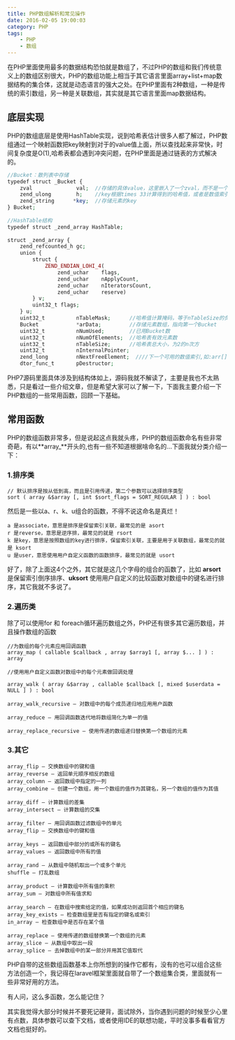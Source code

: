 ```yaml
---
title: PHP数组解析和常见操作
date: 2016-02-05 19:00:03
category: PHP
tags: 
    - PHP
    - 数组
---
```


在PHP里面使用最多的数据结构恐怕就是数组了，不过PHP的数组和我们传统意义上的数组区别很大，PHP的数组功能上相当于其它语言里面array+list+map数据结构的集合体，这就是动态语言的强大之处。在PHP里面有2种数组，一种是传统的索引数组，另一种是关联数组，其实就是其它语言里面map数据结构。

## 底层实现
PHP的数组底层是使用HashTable实现，说到哈希表估计很多人都了解过，PHP数组通过一个映射函数把key映射到对于的value值上面，所以查找起来非常快，时间复杂度是O(1),哈希表都会遇到冲突问题，在PHP里面是通过链表的方式解决的。
```php
//Bucket：散列表中存储
typedef struct _Bucket {
    zval              val;  //存储的具体value，这里嵌入了一个zval，而不是一个指针
    zend_ulong        h;    //key根据times 33计算得到的哈希值，或者是数值索引编号
    zend_string      *key;  //存储元素的key
} Bucket;
 
//HashTable结构
typedef struct _zend_array HashTable;
 
struct _zend_array {
    zend_refcounted_h gc;
    union {
        struct {
            ZEND_ENDIAN_LOHI_4(
                zend_uchar    flags,
                zend_uchar    nApplyCount,
                zend_uchar    nIteratorsCount,
                zend_uchar    reserve)
        } v;
        uint32_t flags;
    } u;
    uint32_t          nTableMask;      //哈希值计算掩码，等于nTableSize的负值(nTableMask = -nTableSize)
    Bucket            *arData;         //存储元素数组，指向第一个Bucket
    uint32_t          nNumUsed;        //已用Bucket数
    uint32_t          nNumOfElements;  //哈希表有效元素数
    uint32_t          nTableSize;      //哈希表总大小，为2的n次方
    uint32_t          nInternalPointer;
    zend_long         nNextFreeElement;  ////下一个可用的数值索引,如:arr[] = 1;arr["a"] = 2;arr[] = 3;则nNextFreeElement = 2;
    dtor_func_t       pDestructor;

```

<!--more-->

PHP7源码里面具体涉及到结构体如上，源码我就不解读了，主要是我也不太熟悉，只是看过一些介绍文章，但是希望大家可以了解一下，下面我主要介绍一下PHP数组的一些常用函数，回顾一下基础。

## 常用函数
PHP的数组函数非常多，但是说起这点我就头疼，PHP的数组函数命名有些非常奇葩，有以**array_**开头的,也有一些不知道根据啥命名的...下面我就分类介绍一下：

### 1.排序类
```
// 默认排序是按从低到高，而且是引用传递，第二个参数可以选择排序类型
sort ( array &$array [, int $sort_flags = SORT_REGULAR ] ) : bool
```
然后是一些以a、r、k、u组合的函数，不得不说这命名是真烂！

```
a 是associate，意思是排序是保留索引关联，最常见的是 asort
r 是reverse，意思是逆序排，最常见的就是 rsort
k 是key，意思是按照数组的key进行排序，保留索引关联，主要是用于关联数组，最常见的就是 ksort
u 是user，意思使用用户自定义函数的函数排序，最常见的就是 usort
```

好了，除了上面这4个之外，其它就是这几个字母的组合的函数了，比如 **arsort** 是保留索引倒序排序、**uksort** 使用用户自定义的比较函数对数组中的键名进行排序，其它我就不多说了。

### 2.遍历类
除了可以使用for 和 foreach循环遍历数组之外，PHP还有很多其它遍历数组，并且操作数组的函数
```
//为数组的每个元素应用回调函数
array_map ( callable $callback , array $array1 [, array $... ] ) : array

//使用用户自定义函数对数组中的每个元素做回调处理

array_walk ( array &$array , callable $callback [, mixed $userdata = NULL ] ) : bool

array_walk_recursive — 对数组中的每个成员递归地应用用户函数

array_reduce — 用回调函数迭代地将数组简化为单一的值

array_replace_recursive — 使用传递的数组递归替换第一个数组的元素
```
### 3.其它
```
array_flip — 交换数组中的键和值
array_reverse — 返回单元顺序相反的数组
array_column — 返回数组中指定的一列
array_combine — 创建一个数组，用一个数组的值作为其键名，另一个数组的值作为其值

array_diff — 计算数组的差集
array_intersect — 计算数组的交集

array_filter — 用回调函数过滤数组中的单元
array_flip — 交换数组中的键和值

array_keys — 返回数组中部分的或所有的键名
array_values — 返回数组中所有的值

array_rand — 从数组中随机取出一个或多个单元
shuffle — 打乱数组

array_product — 计算数组中所有值的乘积
array_sum — 对数组中所有值求和

array_search — 在数组中搜索给定的值，如果成功则返回首个相应的键名
array_key_exists — 检查数组里是否有指定的键名或索引
in_array — 检查数组中是否存在某个值

array_replace — 使用传递的数组替换第一个数组的元素
array_slice — 从数组中取出一段
array_splice — 去掉数组中的某一部分并用其它值取代
```

PHP自带的这些数组函数基本上你所想到的操作它都有，没有的也可以组合这些方法创造一个，我记得在laravel框架里面就自带了一个数组集合类，里面就有一些非常好用的方法。

有人问，这么多函数，怎么能记住？

其实我觉得大部分时候并不要死记硬背，面试除外，当你遇到问题的时候至少心里有点数，具体参数可以查下文档，或者使用IDE的联想功能，平时没事多看看官方文档也挺好的。





